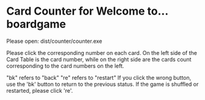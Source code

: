# Card Counter for Welcome to... boardgame

Please open: dist/counter/counter.exe

Please click the corresponding number on each card.
On the left side of the Card Table is the card number,
while on the right side are the cards count corresponding to the card numbers on the left.

"bk" refers to "back"
"re" refers to "restart"
If you click the wrong button, use the 'bk' button to return to the previous status.
If the game is shuffled or restarted, please click 're'.
